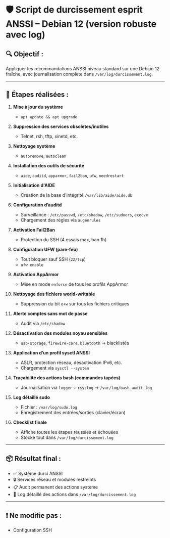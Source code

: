 # 🛡️ Script de durcissement esprit ANSSI – Debian 12 (version robuste avec log)

## 🔍 Objectif :
Appliquer les recommandations ANSSI niveau standard sur une Debian 12 fraîche, avec journalisation complète dans `/var/log/durcissement.log`.

---

## 🔧 Étapes réalisées :

1. **Mise à jour du système**
   - `apt update && apt upgrade`

2. **Suppression des services obsolètes/inutiles**
   - Telnet, rsh, tftp, xinetd, etc.

3. **Nettoyage système**
   - `autoremove`, `autoclean`

4. **Installation des outils de sécurité**
   - `aide`, `auditd`, `apparmor`, `fail2ban`, `ufw`, `needrestart`

5. **Initialisation d'AIDE**
   - Création de la base d'intégrité `/var/lib/aide/aide.db`

6. **Configuration d’auditd**
   - Surveillance : `/etc/passwd`, `/etc/shadow`, `/etc/sudoers`, `execve`
   - Chargement des règles via `augenrules`

7. **Activation Fail2Ban**
   - Protection du SSH (4 essais max, ban 1h)

8. **Configuration UFW (pare-feu)**
   - Tout bloquer sauf SSH (`22/tcp`)
   - `ufw enable`

9. **Activation AppArmor**
   - Mise en mode `enforce` de tous les profils AppArmor

10. **Nettoyage des fichiers world-writable**
    - Suppression du bit `o+w` sur tous les fichiers critiques

11. **Alerte comptes sans mot de passe**
    - Audit via `/etc/shadow`

12. **Désactivation des modules noyau sensibles**
    - `usb-storage`, `firewire-core`, `bluetooth` → blacklistés

13. **Application d’un profil sysctl ANSSI**
    - ASLR, protection réseau, désactivation IPv6, etc.
    - Chargement via `sysctl --system`

14. **Traçabilité des actions bash (commandes tapées)**
    - Journalisation via `logger` + `rsyslog` → `/var/log/bash_audit.log`

15. **Log détaillé sudo**
    - Fichier : `/var/log/sudo.log`
    - Enregistrement des entrées/sorties (clavier/écran)

16. **Checklist finale**
    - Affiche toutes les étapes réussies et échouées
    - Stocke tout dans `/var/log/durcissement.log`

---

## 📦 Résultat final :

- ✅ Système durci ANSSI
- 🔒 Services réseau et modules restreints
- 📋 Audit permanent des actions système
- 📂 Log détaillé des actions dans `/var/log/durcissement.log`

---

## ❗ Ne modifie **pas** :
- Configuration SSH 
